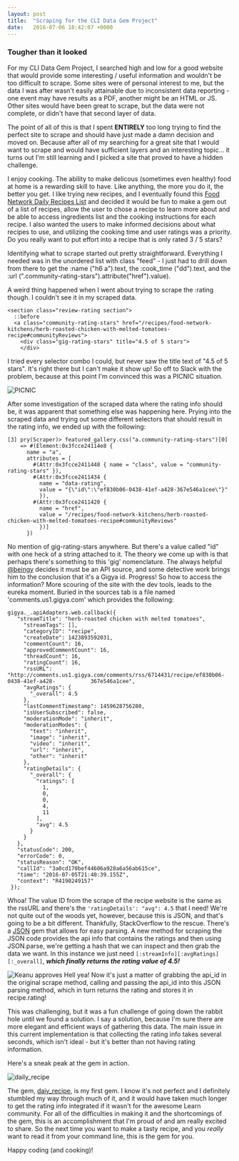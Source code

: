 ```yaml
---
layout: post
title:  "Scraping for the CLI Data Gem Project"
date:   2016-07-06 18:42:07 +0000
---
```


### Tougher than it looked

For my CLI Data Gem Project, I searched high and low for a good website that would provide some interesting / useful information and wouldn't be too difficult to scrape.  Some sites were of personal interest to me, but the data I was after wasn't easily attainable due to inconsistent data reporting - one event may have results as a PDF, another might be an HTML or JS.  Other sites would have been great to scrape, but the data were not complete, or didn't have that second layer of data.  

The point of all of this is that I spent **ENTIRELY** too long trying to find the perfect site to scrape and should have just made a damn decision and moved on.  Because after all of my searching for a great site that I would want to scrape and would have sufficient layers and an interesting topic... it turns out I'm still learning and I picked a site that proved to have a hidden challenge.  

I enjoy cooking.  The ability to make delicous (sometimes even healthy) food at home is a rewarding skill to have.  Like anything, the more you do it, the better you get.  I like trying new recipes, and I eventually found this [Food Network Daily Recipes List](http://www.foodnetwork.com/recipes/photos/recipe-of-the-day-what-to-cook-now.html) and decided it would be fun to make a gem out of a list of recipes, allow the user to chose a recipe to learn more about and be able to access ingredients list and the cooking instructions for each recipe.  I also wanted the users to make informed decisions about what recipes to use, and utilizing the cooking time and user ratings was a priority.  Do you really want to put effort into a recipe that is only rated 3 / 5 stars?  

Identifying what to scrape started out pretty straightforward.  Everything I needed was in the unordered list with class "feed" - I just had to drill down from there to get the :name ("h6 a").text, the :cook_time ("dd").text, and the :url (".community-rating-stars").attribute("href").value).  

A weird thing happened when I went about trying to scrape the :rating though.  I couldn't see it in my scraped data. 

```
<section class="review-rating section">
  ::before
  <a class="community-rating-stars" href="/recipes/food-network-kitchens/herb-roasted-chicken-with-melted-tomatoes-recipe#communityReviews">
    <div class="gig-rating-stars" title="4.5 of 5 stars">
    </div>
```

I tried every selector combo I could, but never saw the title text of "4.5 of 5 stars".  It's right there but I can't make it show up!  So off to Slack with the problem, because at this point I'm convinced this was a PICNIC situation.

![PICNIC](https://image.spreadshirtmedia.net/image-server/v1/designs/5445413,width=178,height=178,version=1385034145/PICNIC---Problem-in-Chair,-not-in-Computer---geek---noob---newbie---admin.png) 

After some investigation of the scraped data where the rating info should be, it was apparent that something else was happening here.  Prying into the scraped data and trying out some different selectors that should result in the rating info, we ended up with the following:

```
[3] pry(Scraper)> featured_gallery.css("a.community-rating-stars")[0]
    => #(Element:0x3fcce24114e8 {
      name = "a",
      attributes = [
        #(Attr:0x3fcce2411448 { name = "class", value = "community-rating-stars" }),
        #(Attr:0x3fcce2411434 {
          name = "data-rating",
          value = "{\"id\":\"ef830b06-0438-41ef-a428-367e546a1cee\"}"
          }),
        #(Attr:0x3fcce2411420 {
          name = "href",
          value = "/recipes/food-network-kitchens/herb-roasted-chicken-with-melted-tomatoes-recipe#communityReviews"
          })]
      })
```

No mention of gig-rating-stars anywhere.  But there's a value called "id" with one heck of a string attached to it.  The theory we come up with is that perhaps there's something to this 'gig' nomenclature.  The always helpful [@beingy](https://learn.co/beingy) decides it must be an API source, and some detective work brings him to the conclusion that it's a Gigya id.  Progress!  So how to access the information?  More scouring of the site with the dev tools, leads to the eureka moment.  Buried in the sources tab is a file named 'comments.us1.gigya.com' which provides the following: 

```
gigya._.apiAdapters.web.callback({
   "streamTitle": "herb-roasted chicken with melted tomatoes",
     "streamTags": [],
     "categoryID": "recipe",
     "createDate": 1423893592031,
     "commentCount": 16,
     "approvedCommentCount": 16,
     "threadCount": 16,
     "ratingCount": 16,
     "rssURL": "http://comments.us1.gigya.com/comments/rss/6714431/recipe/ef830b06-0438-41ef-a428-           367e546a1cee",
     "avgRatings": {
       "_overall": 4.5
     },
     "lastCommentTimestamp": 1459628756280,
     "isUserSubscribed": false,
     "moderationMode": "inherit",
     "moderationModes": {
       "text": "inherit",
       "image": "inherit",
       "video": "inherit",
       "url": "inherit",
       "other": "inherit"
     },
     "ratingDetails": {
       "_overall": {
         "ratings": [
           1,
           0,
           0,
           4,
           11
         ],
         "avg": 4.5
       }
     }
   },
   "statusCode": 200,
   "errorCode": 0,
   "statusReason": "OK",
   "callId": "3a0cd170bef44606a928a6a56ab615ce",
   "time": "2016-07-05T21:40:39.155Z",
   "context": "R4190249157"
 });
```

Whoa!  The value ID from the scrape of the recipe website is the same as the rssURL and there's the 
``` 'ratingDetails': "avg": 4.5 ``` that I need!  We're not quite out of the woods yet, however, because this is JSON, and that's going to be a bit different.  Thankfully, StackOverflow to the rescue. There's a [JSON](http://stackoverflow.com/questions/5410682/parsing-a-json-string-in-ruby) gem that allows for easy parsing.  A new method for scraping the JSON code provides the api info that contains the ratings and then using JSON.parse, we're getting a hash that we can inspect and then grab the data we want.  In this instance we just need 
``` [:streamInfo][:avgRatings][:_overall] ```,  ***which finally returns the rating value of 4.5!***  

![Keanu approves](http://media.giphy.com/media/j5QcmXoFWl4Q0/giphy.gif)
Hell yea!  Now it's just a matter of grabbing the api_id in the original scrape method, calling and passing the api_id into this JSON parsing method, which in turn returns the rating and stores it in recipe.rating!

This was challenging, but it was a fun challenge of going down the rabbit hole until we found a solution.  I say a solution, because I'm sure there are more elegant and efficient ways of gathering this data.  The main issue in this current implementation is that collecting the rating info takes several seconds, which isn't ideal - but it's better than not having rating information.  

Here's a sneak peak at the gem in action.

![daily_recipe](http://imgur.com/5P2nZZw.png)

The gem, [daiy_recipe](https://rubygems.org/gems/daily_recipe), is my first gem.  I know it's not perfect and I definitely stumbled my way through much of it, and it would have taken much longer to get the rating info integrated if it wasn't for the awesome Learn community.  For all of the difficulties in making it and the shortcomings of the gem, this is an accomplishment that I'm proud of and am really excited to share.  So the next time you want to make a tasty recipe, and you *really* want to read it from your command line, this is the gem for you.  

Happy coding (and cooking)!  




